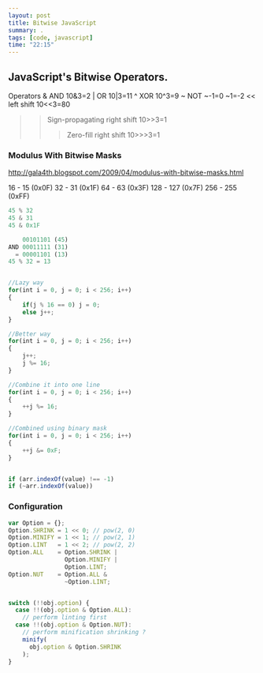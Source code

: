 ```yaml
---
layout: post
title: Bitwise JavaScript
summary: .
tags: [code, javascript]
time: "22:15"
---
```


## JavaScript's Bitwise Operators.

Operators
&	AND	10&3=2
|	OR	10|3=11
^	XOR	10^3=9
~ NOT ~-1=0  ~1=-2
<<	left shift	10<<3=80
>>	Sign-propagating right shift	10>>3=1
>>>	Zero-fill right shift	10>>>3=1


### Modulus With Bitwise Masks

http://gala4th.blogspot.com/2009/04/modulus-with-bitwise-masks.html

16 - 15 (0x0F)
32 - 31 (0x1F)
64 - 63 (0x3F)
128 - 127 (0x7F)
256 - 255 (0xFF)

```javascript
45 % 32
45 & 31
45 & 0x1F

    00101101 (45)
AND 00011111 (31)
  = 00001101 (13)
45 % 32 = 13


//Lazy way
for(int i = 0, j = 0; i < 256; i++)
{
    if(j % 16 == 0) j = 0;
    else j++;
}

//Better way
for(int i = 0, j = 0; i < 256; i++)
{
    j++;
    j %= 16;
}

//Combine it into one line
for(int i = 0, j = 0; i < 256; i++)
{
    ++j %= 16;
}

//Combined using binary mask
for(int i = 0, j = 0; i < 256; i++)
{
    ++j &= 0xF;
}


if (arr.indexOf(value) !== -1)
if (~arr.indexOf(value))

```


### Configuration

```javascript
var Option = {};
Option.SHRINK = 1 << 0; // pow(2, 0)
Option.MINIFY = 1 << 1; // pow(2, 1)
Option.LINT   = 1 << 2; // pow(2, 2)
Option.ALL    = Option.SHRINK |
                Option.MINIFY |
                Option.LINT;
Option.NUT    = Option.ALL &
                ~Option.LINT;


switch (!!obj.option) {
  case !!(obj.option & Option.ALL):
    // perform linting first
  case !!(obj.option & Option.NUT):
    // perform minification shrinking ?
    minify(
      obj.option & Option.SHRINK
    );
}
```



